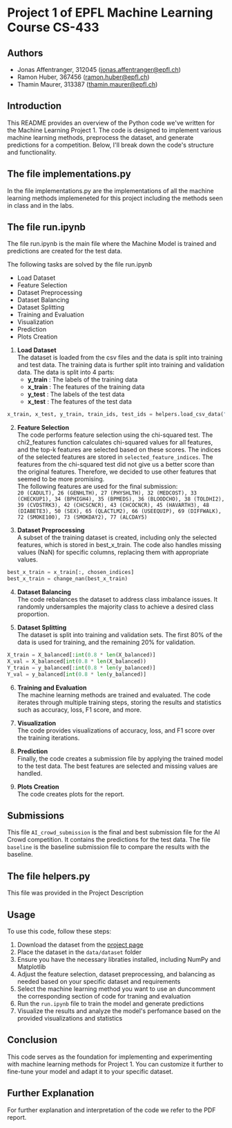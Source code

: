 # Project 1 of EPFL Machine Learning Course CS-433

## Authors

- Jonas Affentranger, 312045 (jonas.affentranger@epfl.ch)
- Ramon Huber, 367456 (ramon.huber@epfl.ch)
- Thamin Maurer, 313387 (thamin.maurer@epfl.ch)

## Introduction

This README provides an overview of the Python code we've written for the Machine Learning Project 1. The code is designed to implement various machine learning methods, preprocess the dataset, and generate predictions for a competition. Below, I'll break down the code's structure and functionality.

## The file implementations.py
In the file implementations.py are the implementations of all the machine learning methods implemeneted for this project including the methods seen in class and in the labs.

## The file run.ipynb
The file run.ipynb is the main file where the Machine Model is trained and predictions are created for the test data.

The following tasks are solved by the file run.ipynb
<ul>
<li>Load Dataset</li>
<li>Feature Selection</li>
<li>Dataset Preprocessing</li>
<li>Dataset Balancing</li>
<li>Dataset Splitting</li>
<li>Training and Evaluation</li>
<li>Visualization</li>
<li>Prediction</li>
<li>Plots Creation</li>
</ul>

1. **Load Dataset**<br>  The dataset is loaded from the csv files and the data is split into training and test data. The training data is further split into training and validation data. The data is split into 4 parts: <br>
    - **y_train** : The labels of the training data <br>
    - **x_train** : The features of the training data <br>
    - **y_test** : The labels of the test data <br>
    - **x_test** : The features of the test data <br>
```python	
x_train, x_test, y_train, train_ids, test_ids = helpers.load_csv_data("data/dataset")
```	

2. **Feature Selection**<br>  The code performs feature selection using the chi-squared test. The chi2_features function calculates chi-squared values for all features, and the top-k features are selected based on these scores. The indices of the selected features are stored in `selected_feature_indices`. The features from the chi-squared test did not give us a better score than the original features. Therefore, we decided to use other features that seemed to be more promising. <br>
The following features are used for the final submission: <br>
`20 (CADULT), 26 (GENHLTH), 27 (PHYSHLTH), 32 (MEDCOST), 33 (CHECKUP1), 34 (BPHIGH4), 35 (BPMEDS), 36 (BLOODCHO), 38 (TOLDHI2), 39 (CVDSTRK3), 42 (CHCSCNCR), 43 (CHCOCNCR), 45 (HAVARTH3), 48 (DIABETE3), 50 (SEX), 65 (QLACTLM2), 66 (USEEQUIP), 69 (DIFFWALK), 72 (SMOKE100), 73 (SMOKDAY2), 77 (ALCDAY5)`

3. **Dataset Preprocessing**<br>
A subset of the training dataset is created, including only the selected features, which is stored in best_x_train. The code also handles missing values (NaN) for specific columns, replacing them with appropriate values.

```python
best_x_train = x_train[:, chosen_indices]
best_x_train = change_nan(best_x_train)
```

4. **Dataset Balancing**<br>
The code rebalances the dataset to address class imbalance issues. It randomly undersamples the majority class to achieve a desired class proportion.

5. **Dataset Splitting**<br>
The dataset is split into training and validation sets. The first 80% of the data is used for training, and the remaining 20% for validation.
```python
X_train = X_balanced[:int(0.8 * len(X_balanced)]
X_val = X_balanced[int(0.8 * len(X_balanced))
Y_train = y_balanced[:int(0.8 * len(y_balanced)]
Y_val = y_balanced[int(0.8 * len(y_balanced)]
```

6. **Training and Evaluation**<br>
The machine learning methods are trained and evaluated. The code iterates through multiple training steps, storing the results and statistics such as accuracy, loss, F1 score, and more.

7. **Visualization**<br>
The code provides visualizations of accuracy, loss, and F1 score over the training iterations.

8. **Prediction**<br>
Finally, the code creates a submission file by applying the trained model to the test data. The best features are selected and missing values are handled.

9. **Plots Creation**<br>
The code creates plots for the report.

## Submissions
This file `AI_crowd_submission` is the final and best submission file for the AI Crowd competition. It contains the predictions for the test data. The file `baseline` is the baseline submission file to compare the results with the baseline.

## The file helpers.py
This file was provided in the Project Description

## Usage
To use this code, follow these steps:
1. Download the dataset from the [project page](https://www.aicrowd.com/challenges/epfl-machine-learning-higgs-2019/dataset_files)
2. Place the dataset in the `data/dataset` folder
3. Ensure you have the necessary libraties installed, including NumPy and Matplotlib
4. Adjust the feature selection, dataset preprocessing, and balancing as needed based on your specific dataset and requirements
5. Select the machine learning method you want to use an duncomment the corresponding section of code for traning and evaluation
6. Run the `run.ipynb` file to train the model and generate predictions
7. Visualize the results and analyze the model's perfomance based on the provided visualizations and statistics

## Conclusion
This code serves as the foundation for implementing and experimenting with machine learning methods for Project 1. You can customize it further to fine-tune your model and adapt it to your specific dataset.

## Further Explanation
For further explanation and interpretation of the code we refer to the PDF report.